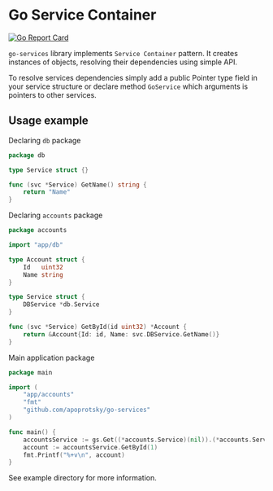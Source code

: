# Go Service Container

[![Go Report Card](https://goreportcard.com/badge/github.com/apoprotsky/go-services)](https://goreportcard.com/report/github.com/apoprotsky/go-services)

`go-services` library implements `Service Container` pattern.
It creates instances of objects, resolving their dependencies using simple API.

To resolve services dependencies simply add a public Pointer type field in your service structure or
declare method `GoService` which arguments is pointers to other services.

## Usage example

Declaring `db` package

```go
package db

type Service struct {}

func (svc *Service) GetName() string {
    return "Name"
}
```

Declaring `accounts` package

```go
package accounts

import "app/db"

type Account struct {
    Id   uint32
    Name string 
}

type Service struct {
    DBService *db.Service
}

func (svc *Service) GetById(id uint32) *Account {
    return &Account{Id: id, Name: svc.DBService.GetName()}
}
```

Main application package

```go
package main

import (
    "app/accounts"
    "fmt"
    "github.com/apoprotsky/go-services"
)

func main() {
    accountsService := gs.Get((*accounts.Service)(nil)).(*accounts.Service)
    account := accountsService.GetById(1)
    fmt.Printf("%+v\n", account)
}
```

See example directory for more information.
